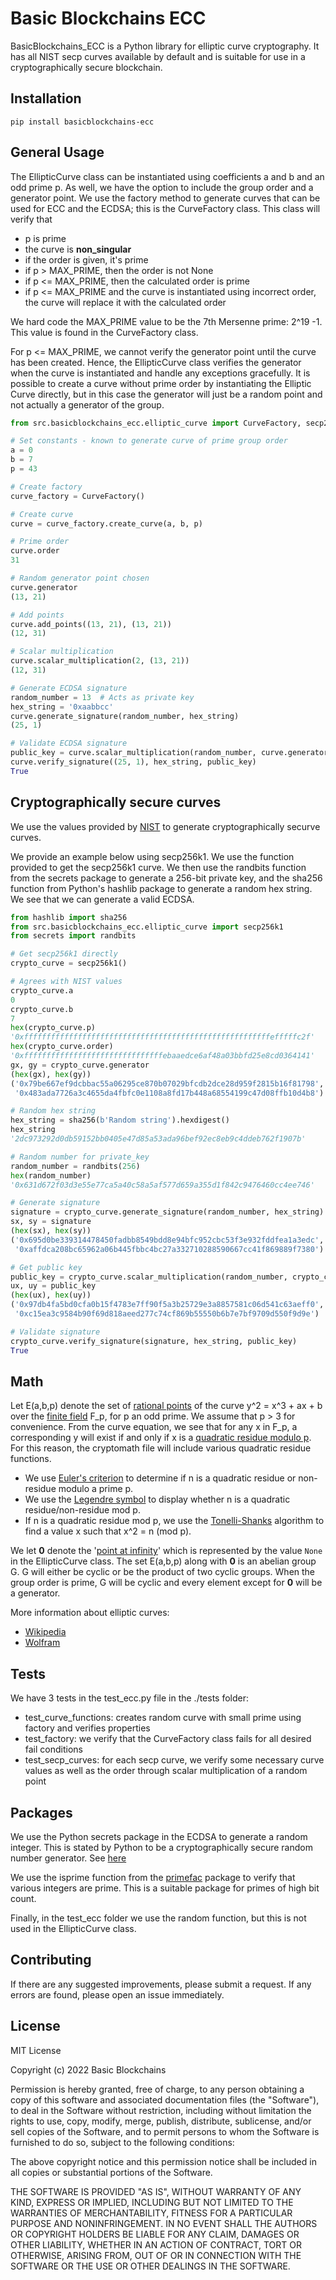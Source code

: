 # Basic Blockchains ECC

BasicBlockchains_ECC is a Python library for elliptic curve cryptography. It has all NIST secp curves available by
default and is suitable for use in a cryptographically secure blockchain.

## Installation

```pip install basicblockchains-ecc```

## General Usage

The EllipticCurve class can be instantiated using coefficients a and b and an odd prime p. As well, we have the
option to include the group order and a generator point. We use the factory method to
generate curves that can be used for ECC and the ECDSA; this is the CurveFactory class. This class will verify that

- p is prime
- the curve is __non_singular__
- if the order is given, it's prime
- if p > MAX_PRIME, then the order is not None
- if p <= MAX_PRIME, then the calculated order is prime
- if p <= MAX_PRIME and the curve is instantiated using incorrect order, the curve will replace it with the
  calculated order

We hard code the MAX_PRIME value to be the 7th Mersenne prime: 2^19 -1. This value is found in the CurveFactory class.

For p <= MAX_PRIME, we cannot verify the generator point until the curve has been created. Hence, the EllipticCurve
class verifies the generator when the curve is instantiated and handle any exceptions gracefully. It is possible to
create a curve without prime order by instantiating the Elliptic Curve directly, but in this case the generator will
just be a random point and not actually a generator of the group.

```python
from src.basicblockchains_ecc.elliptic_curve import CurveFactory, secp256k1

# Set constants - known to generate curve of prime group order
a = 0
b = 7
p = 43

# Create factory
curve_factory = CurveFactory()

# Create curve
curve = curve_factory.create_curve(a, b, p)

# Prime order
curve.order
31

# Random generator point chosen
curve.generator
(13, 21)

# Add points
curve.add_points((13, 21), (13, 21))
(12, 31)

# Scalar multiplication
curve.scalar_multiplication(2, (13, 21))
(12, 31)

# Generate ECDSA signature
random_number = 13  # Acts as private key
hex_string = '0xaabbcc'
curve.generate_signature(random_number, hex_string)
(25, 1)

# Validate ECDSA signature
public_key = curve.scalar_multiplication(random_number, curve.generator)
curve.verify_signature((25, 1), hex_string, public_key)
True
```

## Cryptographically secure curves

We use the values provided by [NIST](https://www.secg.org/sec2-v2.pdf) to generate cryptographically securve curves.

We provide an example below using secp256k1. We use the function provided to get the secp256k1 curve. We then use
the randbits function from the secrets package to generate a 256-bit private key, and the sha256 function from Python's
hashlib package to generate a random hex string. We see that we can generate a valid ECDSA.

```python
from hashlib import sha256
from src.basicblockchains_ecc.elliptic_curve import secp256k1
from secrets import randbits

# Get secp256k1 directly
crypto_curve = secp256k1()

# Agrees with NIST values
crypto_curve.a
0
crypto_curve.b
7
hex(crypto_curve.p)
'0xfffffffffffffffffffffffffffffffffffffffffffffffffffffffefffffc2f'
hex(crypto_curve.order)
'0xfffffffffffffffffffffffffffffffebaaedce6af48a03bbfd25e8cd0364141'
gx, gy = crypto_curve.generator
(hex(gx), hex(gy))
('0x79be667ef9dcbbac55a06295ce870b07029bfcdb2dce28d959f2815b16f81798',
 '0x483ada7726a3c4655da4fbfc0e1108a8fd17b448a68554199c47d08ffb10d4b8')

# Random hex string
hex_string = sha256(b'Random string').hexdigest()
hex_string
'2dc973292d0db59152bb0405e47d85a53ada96bef92ec8eb9c4ddeb762f1907b'

# Random number for private_key
random_number = randbits(256)
hex(random_number)
'0x631d672f03d3e55e77ca5a40c58a5af577d659a355d1f842c9476460cc4ee746'

# Generate signature
signature = crypto_curve.generate_signature(random_number, hex_string)
sx, sy = signature
(hex(sx), hex(sy))
('0x695d0be339314478450fadbb8549bdd8e94bfc952cbc53f3e932fddfea1a3edc',
 '0xaffdca208bc65962a06b445fbbc4bc27a332710288590667cc41f869889f7380')

# Get public key
public_key = crypto_curve.scalar_multiplication(random_number, crypto_curve.generator)
ux, uy = public_key
(hex(ux), hex(uy))
('0x97db4fa5bd0cfa0b15f4783e7ff90f5a3b25729e3a8857581c06d541c63aeff0',
 '0xc15ea3c9584b90f69d818aeed277c74cf869b55550b6b7e7bf9709d550f9d9e')

# Validate signature
crypto_curve.verify_signature(signature, hex_string, public_key)
True
```

## Math

Let E(a,b,p) denote the set of [rational points](https://mathworld.wolfram.com/RationalPoint.html) of the curve y^2 =
x^3 + ax + b over the [finite field](https://en.wikipedia.org/wiki/Finite_field) F_p, for p an odd prime. We assume
that p > 3 for convenience. From the curve equation, we see that for any x in F_p, a corresponding
y will exist if and only if x is
a [quadratic residue modulo p](https://en.wikipedia.org/wiki/Quadratic_residue#Prime_modulus). For this reason, the
cryptomath file will include various quadratic
residue functions.

- We use [Euler's criterion](https://en.wikipedia.org/wiki/Euler%27s_criterion) to determine if n is a
  quadratic residue or non-residue modulo a prime p.
- We use the [Legendre symbol](https://en.wikipedia.org/wiki/Legendre_symbol) to display whether n
  is a quadratic residue/non-residue mod p.
- If n is a quadratic residue mod p, we use the [Tonelli-Shanks](https://en.wikipedia.org/wiki/Tonelli–Shanks_algorithm)
  algorithm to find a value x such that x^2 = n (mod p).

We let **0** denote the '[point at infinity](https://crypto.stanford.edu/pbc/notes/elliptic/group.html)' which is
represented by the value ```None``` in the EllipticCurve class. The set E(a,b,p) along with **0** is an abelian
group G. G will either be cyclic or be the product of two cyclic groups. When the group order is prime, G will be
cyclic and every element except for **0** will be a generator.

More information about elliptic curves:

- [Wikipedia](https://en.wikipedia.org/wiki/Elliptic_curve)
- [Wolfram](https://mathworld.wolfram.com/EllipticCurve.html)

## Tests

We have 3 tests in the test_ecc.py file in the ./tests folder:

- test_curve_functions: creates random curve with small prime using factory and verifies properties
- test_factory: we verify that the CurveFactory class fails for all desired fail conditions
- test_secp_curves: for each secp curve, we verify some necessary curve values as well as the order through scalar
  multiplication of a random point

## Packages

We use the Python secrets package in the ECDSA to generate a random integer. This is stated by Python to be a
cryptographically secure random number generator. See [here](https://docs.python.org/3/library/secrets.html)

We use the isprime function from the [primefac](https://pypi.org/project/primefac/) package to verify that various
integers are prime. This is a suitable package for primes of high bit count.

Finally, in the test_ecc folder we use the random function, but this is not used in the EllipticCurve class.

## Contributing

If there are any suggested improvements, please submit a request. If any errors are found, please open an issue
immediately.

## License

MIT License

Copyright (c) 2022 Basic Blockchains

Permission is hereby granted, free of charge, to any person obtaining a copy of this software and associated
documentation files (the "Software"), to deal in the Software without restriction, including without limitation the
rights to use, copy, modify, merge, publish, distribute, sublicense, and/or sell copies of the Software, and to permit
persons to whom the Software is furnished to do so, subject to the following conditions:

The above copyright notice and this permission notice shall be included in all copies or substantial portions of the
Software.

THE SOFTWARE IS PROVIDED "AS IS", WITHOUT WARRANTY OF ANY KIND, EXPRESS OR IMPLIED, INCLUDING BUT NOT LIMITED TO THE
WARRANTIES OF MERCHANTABILITY, FITNESS FOR A PARTICULAR PURPOSE AND NONINFRINGEMENT. IN NO EVENT SHALL THE AUTHORS OR
COPYRIGHT HOLDERS BE LIABLE FOR ANY CLAIM, DAMAGES OR OTHER LIABILITY, WHETHER IN AN ACTION OF CONTRACT, TORT OR
OTHERWISE, ARISING FROM, OUT OF OR IN CONNECTION WITH THE SOFTWARE OR THE USE OR OTHER DEALINGS IN THE SOFTWARE.


